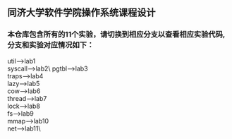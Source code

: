 ## 同济大学软件学院操作系统课程设计
### 本仓库包含所有的11个实验，请切换到相应分支以查看相应实验代码,分支和实验对应情况如下：

util-->lab1 \
syscall-->lab2\ 
pgtbl-->lab3\
traps-->lab4\
lazy-->lab5\
cow-->lab6\
thread-->lab7\
lock-->lab8\
fs-->lab9\
mmap-->lab10\
net-->lab11\